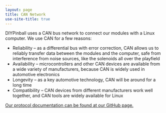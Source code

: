 ```yaml
---
layout: page
title: CAN Network
use-site-title: true
---
```

DIYPinball uses a CAN bus network to connect our modules with a Linux computer. We use CAN for a few reasons:

* Reliability – as a differential bus with error correction, CAN allows us to reliably transfer data between the modules and the computer, safe from interference from noise sources, like the solenoids all over the playfield
* Availability – microcontrollers and other CAN devices are available from a wide variety of manufacturers, because CAN is widely used in automotive electronics
* Longevity – as a key automotive technology, CAN will be around for a long time
* Compatibility – CAN devices from different manufacturers work well together, and CAN tools are widely available for Linux

[Our protocol documentation can be found at our GitHub page.](https://github.com/diypinball/protocol)